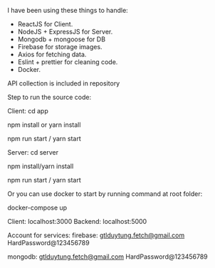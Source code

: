 I have been using these things to handle:
+ ReactJS for Client.
+ NodeJS + ExpressJS for Server.
+ Mongodb + mongoose for DB
+ Firebase for storage images.
+ Axios for fetching data.
+ Eslint + prettier for cleaning code.
+ Docker.

API collection is included in repository

Step to run the source code:

Client:
  cd app

  npm install or yarn install

  npm run start / yarn start

Server:
  cd server

  npm install/yarn install

  npm run start / yarn start

Or you can use docker to start by running command at root folder:

docker-compose up

Client: localhost:3000
Backend: localhost:5000

Account for services:
firebase:
gtlduytung.fetch@gmail.com
HardPassword@123456789

mongodb:
gtlduytung.fetch@gmail.com
HardPassword@123456789
